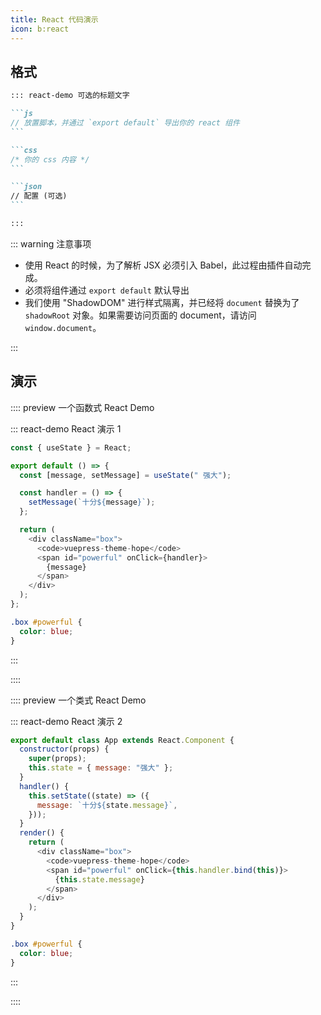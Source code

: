 ```yaml
---
title: React 代码演示
icon: b:react
---
```


## 格式

<!-- #region syntax -->

````md
::: react-demo 可选的标题文字

```js
// 放置脚本，并通过 `export default` 导出你的 react 组件
```

```css
/* 你的 css 内容 */
```

```json
// 配置 (可选)
```

:::
````

<!-- #endregion syntax -->

::: warning 注意事项

- 使用 React 的时候，为了解析 JSX 必须引入 Babel，此过程由插件自动完成。
- 必须将组件通过 `export default` 默认导出
- 我们使用 "ShadowDOM" 进行样式隔离，并已经将 `document` 替换为了 `shadowRoot` 对象。如果需要访问页面的 document，请访问 `window.document`。

:::

## 演示

<!-- #region demo -->

:::: preview 一个函数式 React Demo

::: react-demo React 演示 1

```js
const { useState } = React;

export default () => {
  const [message, setMessage] = useState(" 强大");

  const handler = () => {
    setMessage(`十分${message}`);
  };

  return (
    <div className="box">
      <code>vuepress-theme-hope</code>
      <span id="powerful" onClick={handler}>
        {message}
      </span>
    </div>
  );
};
```

```css
.box #powerful {
  color: blue;
}
```

:::

::::

:::: preview 一个类式 React Demo

::: react-demo React 演示 2

```js
export default class App extends React.Component {
  constructor(props) {
    super(props);
    this.state = { message: "强大" };
  }
  handler() {
    this.setState((state) => ({
      message: `十分${state.message}`,
    }));
  }
  render() {
    return (
      <div className="box">
        <code>vuepress-theme-hope</code>
        <span id="powerful" onClick={this.handler.bind(this)}>
          {this.state.message}
        </span>
      </div>
    );
  }
}
```

```css
.box #powerful {
  color: blue;
}
```

:::

::::

<!-- #endregion demo -->
